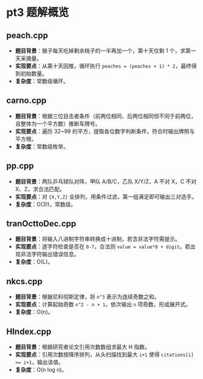 # pt3 题解概览

## peach.cpp
- **题目背景**：猴子每天吃掉剩余桃子的一半再加一个，第十天仅剩 1 个，求第一天采摘量。
- **实现要点**：从第十天回推，循环执行 `peaches = (peaches + 1) * 2`，最终得到初始数量。
- **复杂度**：常数级循环。

## carno.cpp
- **题目背景**：根据三位目击者条件（前两位相同、后两位相同但不同于前两位，且整体为一个平方数）推断车牌号。
- **实现要点**：遍历 32~99 的平方，提取各位数字判断条件，符合时输出牌照与平方根。
- **复杂度**：常数级枚举。

## pp.cpp
- **题目背景**：两队乒乓球队对阵，甲队 A/B/C，乙队 X/Y/Z，A 不对 X，C 不对 X、Z，求合法匹配。
- **实现要点**：对 `{X,Y,Z}` 全排列，用条件过滤，第一组满足即可输出三对选手。
- **复杂度**：O(3!)，常数级。

## tranOcttoDec.cpp
- **题目背景**：将输入八进制字符串转换成十进制，若含非法字符需提示。
- **实现要点**：逐字符检查是否在 `0-7`，合法则 `value = value*8 + digit`。若出现非法字符输出错误信息。
- **复杂度**：O(L)。

## nkcs.cpp
- **题目背景**：根据尼科彻斯定律，将 `n^3` 表示为连续奇数之和。
- **实现要点**：计算起始奇数 `n^2 - n + 1`，依次输出 `n` 项奇数，形成展开式。
- **复杂度**：O(n)。

## HIndex.cpp
- **题目背景**：根据研究者论文引用次数数组求最大 H 指数。
- **实现要点**：引用次数按降序排列，从头扫描找到最大 `i+1` 使得 `citations[i] >= i+1`，输出该值。
- **复杂度**：O(n log n)。
